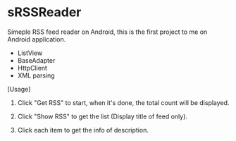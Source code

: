 sRSSReader
==========

Simeple RSS feed reader on Android, this is the first project to me on Android application. 
- ListView
- BaseAdapter
- HttpClient
- XML parsing


[Usage]
1. Click "Get RSS" to start, when it's done, the total count will be displayed.

2. Click "Show RSS" to get the list (Display title of feed only).

3. Click each item to get the info of description.
